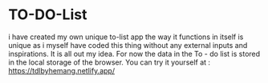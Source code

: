 # TO-DO-List
i have created my own unique to-list app the way it functions in itself is unique as i myself have coded this thing without any external inputs and inspirations. It is all out my idea. For now the data in the To - do list is stored in the local storage of the browser.   You can try it yourself at : https://tdlbyhemang.netlify.app/
